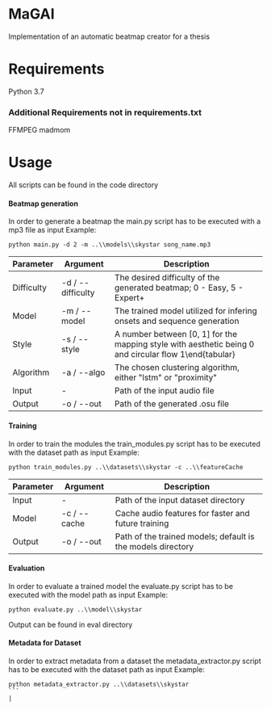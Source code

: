 
# MaGAI
Implementation of an automatic beatmap creator for a thesis

# Requirements
Python 3.7

### Additional Requirements not in requirements.txt
FFMPEG
madmom
  
 # Usage
All scripts can be found in the code directory

#### Beatmap generation
In order to generate a beatmap the main.py script has to be executed with a mp3 file as input
Example:
```
python main.py -d 2 -m ..\\models\\skystar song_name.mp3
```
| Parameter | Argument | Description |
|------------|-------------------|-------------------------------------------------------------------------------------------------------|
| Difficulty | -d / --difficulty | The desired difficulty of the generated beatmap; 0 - Easy, 5 - Expert+ |
| Model | -m / --model | The trained model utilized for infering onsets and sequence generation |
| Style | -s / --style | A number between [0, 1] for the mapping style with aesthetic being 0 and circular flow 1\end{tabular} |
| Algorithm | -a / --algo | The chosen clustering algorithm, either "lstm" or "proximity" |
| Input | - | Path of the input audio file |
| Output | -o / --out | Path of the generated .osu file


#### Training
In order to train the modules the train_modules.py script has to be executed with the dataset path as input
Example:
```
python train_modules.py ..\\datasets\\skystar -c ..\\featureCache
```

| Parameter | Argument | Description |
|------------|-------------------|-------------------------------------------------------------------------------------------------------|
| Input | - | Path of the input dataset directory |
| Model | -c / --cache | Cache audio features for faster and future training |
| Output | -o / --out | Path of the trained models; default is the models directory


#### Evaluation
In order to evaluate a trained model the evaluate.py script has to be executed with the model path as input
Example:
```
python evaluate.py ..\\model\\skystar
```
Output can be found in eval directory

#### Metadata for Dataset
In order to extract metadata from a dataset the metadata_extractor.py script has to be executed with the dataset path as input
Example:
```
python metadata_extractor.py ..\\datasets\\skystar
```                                                                   |